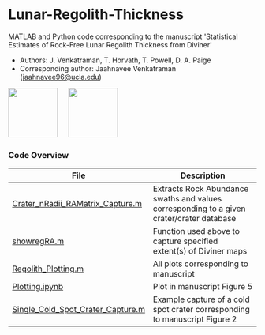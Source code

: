 # Lunar-Regolith-Thickness

MATLAB and Python code corresponding to the manuscript 'Statistical Estimates of Rock-Free Lunar Regolith Thickness from Diviner'

- Authors: J. Venkatraman, T. Horvath, T. Powell, D. A. Paige
- Corresponding author: Jaahnavee Venkatraman (jaahnavee96@ucla.edu)

<p float="left">
  <img src="https://user-images.githubusercontent.com/43011604/191855862-48be9576-232f-45b4-aea7-37a5c623f57e.png" height="100">
  &emsp;
  <img src="https://user-images.githubusercontent.com/43011604/191856362-45fdf5ab-52ea-4c5a-b3be-29968f01eab5.png" height="100">
 </p>

### Code Overview
   
| File                                          | Description                                                                               |
| --------------------------------------------- | ----------------------------------------------------------------------------------------- |
| [Crater_nRadii_RAMatrix_Capture.m](https://github.com/Jsci96/Lunar-Regolith-Thickness/blob/main/Crater_nRadii_RAMatrix_Capture.m)          | Extracts Rock Abundance swaths and values corresponding to a given crater/crater database |
| [showregRA.m]()                               | Function used above to capture specified extent(s) of Diviner maps                        |
| [Regolith_Plotting.m]()                       | All plots corresponding to manuscript                                                     |
| [Plotting.ipynb]()                            | Plot in manuscript Figure 5                                                               |
| [Single_Cold_Spot_Crater_Capture.m]()         | Example capture of a cold spot crater corresponding to manuscript Figure 2                |
